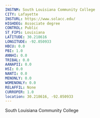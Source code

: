 ```yaml
---
INSTNM: South Louisiana Community College
CITY: Lafayette
INSTURL: https://www.solacc.edu/
HIGHDEG: Associate degree
CONTROL: Public
ST_FIPS: Louisiana
LATITUDE: 30.218616
LONGITUDE: -92.050933
HBCU: 0.0
PBI: 1.0
ANNHI: 0.0
TRIBAL: 0.0
AANAPII: 0.0
HSI: 0.0
NANTI: 0.0
MENONLY: 0.0
WOMENONLY: 0.0
RELAFFIL: None
CURROPER: 1.0
location: 30.218616, -92.050933
---
```

South Louisiana Community College